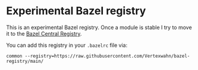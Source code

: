 # Experimental Bazel registry

This is an experimental Bazel registry.
Once a module is stable I try to move it to the [Bazel Central Registry](https://registry.bazel.build/).

You can add this registry in your `.bazelrc` file via:

```
common --registry=https://raw.githubusercontent.com/Vertexwahn/bazel-registry/main/
```
